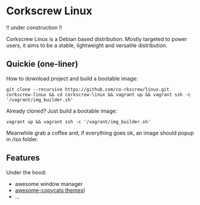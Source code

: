 Corkscrew Linux
===============

!! under construction !!

Corkscrew Linux is a Debian based distribution. Mostly targeted to power users, it aims to be a stable, lightweight and versatile distribution.


Quickie (one-liner)
-------------------

How to download project and build a bootable image:

`git clone --recursive https://github.com/co-rkscrew/linux.git corkscrew-linux && cd corkscrew-linux && vagrant up && vagrant ssh -c '/vagrant/img_builder.sh'`

Already cloned? Just build a bootable image:

`vagrant up && vagrant ssh -c '/vagrant/img_builder.sh'`

Meanwhile grab a coffee and, if everything goes ok, an image should popup in /iso folder.

Features
--------

Under the hood:
- awesome window manager
- [awesome-copycats themes](https://github.com/copycat-killer/awesome-copycats))
- ...